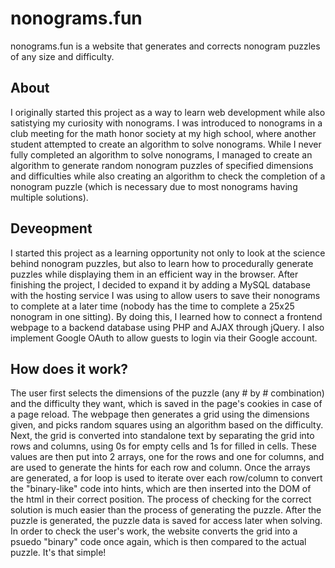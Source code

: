 # nonograms.fun
 nonograms.fun is a website that generates and corrects nonogram puzzles of any size and difficulty. 
 ## About
 I originally started this project as a way to learn web development while also satistying my curiosity with nonograms. I was introduced to nonograms in a club meeting for the math honor society at my high school, where another student attempted to create an algorithm to solve nonograms. While I never fully completed an algorithm to solve nonograms, I managed to create an algorithm to generate random nonogram puzzles of specified dimensions and difficulties while also creating an algorithm to check the completion of a nonogram puzzle (which is necessary due to most nonograms having multiple solutions). 
 ## Deveopment
 I started this project as a learning opportunity not only to look at the science behind nonogram puzzles, but also to learn how to procedurally generate puzzles while displaying them in an efficient way in the browser. After finishing the project, I decided to expand it by adding a MySQL database with the hosting service I was using to allow users to save their nonograms to complete at a later time (nobody has the time to complete a 25x25 nonogram in one sitting). By doing this, I learned how to connect a frontend webpage to a backend database using PHP and AJAX through jQuery. I also implement Google OAuth to allow guests to login via their Google account. 
## How does it work?
The user first selects the dimensions of the puzzle (any # by # combination) and the difficulty they want, which is saved in the page's cookies in case of a page reload. The webpage then generates a grid using the dimensions given, and picks random squares using an algorithm based on the difficulty. Next, the grid is converted into standalone text by separating the grid into rows and columns, using 0s for empty cells and 1s for filled in cells. These values are then put into 2 arrays, one for the rows and one for columns, and are used to generate the hints for each row and column. Once the arrays are generated, a for loop is used to iterate over each row/column to convert the "binary-like" code into hints, which are then inserted into the DOM of the html in their correct position. 
The process of checking for the correct solution is much easier than the process of generating the puzzle. After the puzzle is generated, the puzzle data is saved for access later when solving. In order to check the user's work, the website converts the grid into a psuedo "binary" code once again, which is then compared to the actual puzzle. It's that simple!
